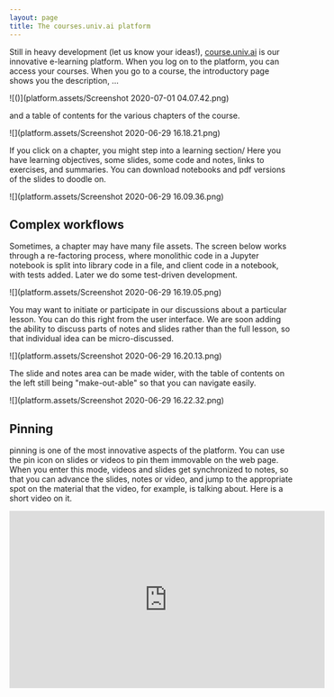 ```yaml
---
layout: page
title: The courses.univ.ai platform
--- 
```


Still in heavy development (let us know your ideas!), [course.univ.ai](https://course.univ.ai) is our innovative e-learning platform. When you log on to the platform, you can access your courses. When you go to a course, the introductory page shows you the description, ...

![()](platform.assets/Screenshot 2020-07-01 04.07.42.png)

and a table of contents for the various chapters of the course.

![](platform.assets/Screenshot 2020-06-29 16.18.21.png)

If you click on a chapter, you might step into a learning section/ Here you have learning objectives, some slides, some code and notes, links to exercises, and summaries. You can download notebooks and pdf versions of the slides to doodle on.

![](platform.assets/Screenshot 2020-06-29 16.09.36.png)



## Complex workflows

Sometimes, a chapter may have many file assets. The screen below works through a re-factoring process, where monolithic code in a Jupyter notebook is split into library code in a file, and client code in a notebook, with tests added. Later we do some test-driven development.

![](platform.assets/Screenshot 2020-06-29 16.19.05.png)

You may want to initiate or participate in our discussions about a particular lesson. You can do this right from the user interface. We are soon adding the ability to discuss parts of notes and slides rather than the full lesson, so that individual idea can be micro-discussed.

![](platform.assets/Screenshot 2020-06-29 16.20.13.png)

The slide and notes area can be made wider, with the table of contents on the left still being "make-out-able" so that you can navigate easily.

![](platform.assets/Screenshot 2020-06-29 16.22.32.png)



## Pinning

pinning is one of the most innovative aspects of the platform. You can use the pin icon on slides or videos to pin them immovable on the web page. When you enter this mode, videos and slides get synchronized to notes, so that you can advance the slides, notes or video, and jump to the appropriate spot on the material that the video, for example, is talking about. Here is a short video on it.

<iframe width="560" height="315" src="https://www.youtube.com/embed/I4sDar7lXZs" frameborder="0" allow="accelerometer; autoplay; encrypted-media; gyroscope; picture-in-picture" allowfullscreen></iframe>